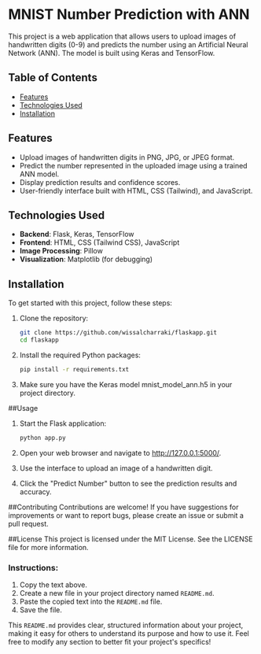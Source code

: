 # MNIST Number Prediction with ANN

This project is a web application that allows users to upload images of handwritten digits (0-9) and predicts the number using an Artificial Neural Network (ANN). The model is built using Keras and TensorFlow.

## Table of Contents

- [Features](#features)
- [Technologies Used](#technologies-used)
- [Installation](#installation)

## Features

- Upload images of handwritten digits in PNG, JPG, or JPEG format.
- Predict the number represented in the uploaded image using a trained ANN model.
- Display prediction results and confidence scores.
- User-friendly interface built with HTML, CSS (Tailwind), and JavaScript.

## Technologies Used

- **Backend**: Flask, Keras, TensorFlow
- **Frontend**: HTML, CSS (Tailwind CSS), JavaScript
- **Image Processing**: Pillow
- **Visualization**: Matplotlib (for debugging)

## Installation

To get started with this project, follow these steps:

1. Clone the repository:
   ```bash
   git clone https://github.com/wissalcharraki/flaskapp.git
   cd flaskapp
 2. Install the required Python packages:

      ```bash
      pip install -r requirements.txt
3. Make sure you have the Keras model mnist_model_ann.h5 in your project directory.


##Usage
1. Start the Flask application:
   
   ```bash
   python app.py
2. Open your web browser and navigate to http://127.0.0.1:5000/.

3. Use the interface to upload an image of a handwritten digit.

4. Click the "Predict Number" button to see the prediction results and accuracy.

##Contributing
Contributions are welcome! If you have suggestions for improvements or want to report bugs, please create an issue or submit a pull request.

##License
This project is licensed under the MIT License. See the LICENSE file for more information.

### Instructions:
1. Copy the text above.
2. Create a new file in your project directory named `README.md`.
3. Paste the copied text into the `README.md` file.
4. Save the file.

This `README.md` provides clear, structured information about your project, making it easy for others to understand its purpose and how to use it. Feel free to modify any section to better fit your project's specifics!
  
